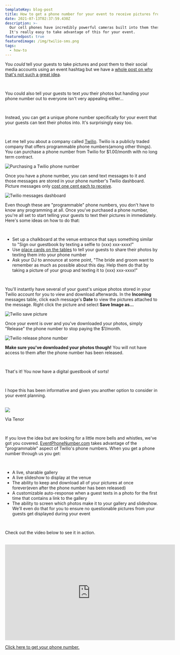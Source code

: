 ```yaml
---
templateKey: blog-post
title: How to get a phone number for your event to receive pictures from your guests
date: 2021-07-13T02:37:59.430Z
description: >-
  Our cell phones have incredibly powerful cameras built into them these days.
  It's really easy to take advantage of this for your event. 
featuredpost: true
featuredimage: /img/twilio-sms.png
tags:
  - how-to
---
```

You _could_ tell your guests to take pictures and post them to their social media accounts using an event hashtag but we have a [whole post on why that's not such a great idea](https://blog.eventphonenumber.com/blog/5-reasons-why-you-shouldnt-count-on-a-hashtag/).

<br />

You could also tell your guests to text _you_ their photos but handing your phone number out to everyone isn't very appealing either...

<br />

Instead, you can get a unique phone number specifically for your event that your guests can text their photos into. It's surprisingly easy too.

<br />

Let me tell you about a company called [Twilio](https://www.twilio.com/messaging). Twilio is a publicly traded company that offers programmable phone numbers(among other things). You can purchase a phone number from Twilio for $1.00/month with no long term contract.

<span class="block mt-5 mb-5">

![Purchasing a Twilio phone number](/img/twilio-purchase.png "Purchasing a Twilio phone number")

</span>

Once you have a phone number, you can send text messages to it and those messages are stored in your phone number's Twilio dashboard. Picture messages only [cost one cent each to receive](https://www.twilio.com/sms/pricing/us). 

<span class="block mt-5 mb-5">

![Twilio messages dashboard](/img/twilio-number-messages.png "Twilio messages dashboard")

</span>

Even though these are "programmable" phone numbers, you don't have to know any programming at all. Once you've purchased a phone number, you're all set to start telling your guests to text their pictures in immediately. Here's some ideas on how to do that:

<br />

<ul class="list-disc">

<li>Set up a chalkboard at the venue entrance that says something similar to "Sign our guestbook by texting a selfie to (xxx) xxx-xxxx!"</li>

<li>Use <a href="https://www.amazon.com/Table-Place-Cards-Place-Card-Holders/b?ie=UTF8&node=13468941" target="_blank"> place cards on the tables</a> to tell your guests to share their photos by texting them into your phone number</li>

<li>Ask your DJ to announce at some point, "The bride and groom want to remember as much as possible about this day. Help them do that by taking a picture of your group and texting it to (xxx) xxx-xxxx!"</li>

</ul>

<br />

You'll instantly have several of your guest's unique photos stored in your Twilio account for you to view and download afterwards. In the **Incoming** messages table, click each message's **Date** to view the pictures attached to the message. Right click the picture and select **Save Image as...**

<span class="block mt-5 mb-5">

![Twilio save picture](/img/twilio-save-picture.png "Twilio save picture")

</span>

Once your event is over and you've downloaded your photos, simply "Release" the phone number to stop paying the $1/month.

<span class="block mt-5 mb-5">

![Twilio release phone number](/img/twilio-release.png "Twilio release phone number")

</span>

**Make sure you've downloaded your photos though!** You will not have access to them after the phone number has been released.

<br />

That's it! You now have a digital guestbook of sorts! 

<br />

I hope this has been informative and given you another option to consider in your event planning. 

<br />

<div class="text-center text-xs">

<img src="https://media1.tenor.com/images/5460aa28b55ac4a7f8cc39b791ec5057/tenor.gif?itemid=19686982" class="m-auto" />

Via Tenor

</div>

<br />

If you love the idea but are looking for a little more bells and whistles, we've got you covered. [EventPhoneNumber.com](https://eventphonenumber.com) takes advantage of the "programmable" aspect of Twilio's phone numbers. When you get a phone number through us you get:

<br />

<ul class="list-disc">

<li>A live, sharable gallery</li>

<li>A live slideshow to display at the venue</li>

<li>The ability to keep and download all of your pictures at once forever(even after the phone number has been released)</li>

<li>A customizable auto-response when a guest texts in a photo for the first time that contains a link to the gallery</li>

<li>The ability to screen which photos make it to your gallery and slideshow. We'll even do that for you to ensure no questionable pictures from your guests get displayed during your event</li>

</ul>

<br />

<div class="text-center">

Check out the video below to see it in action.

</div>

<br />

<iframe class="m-auto mt-5" width="560" height="315" src="https://www.youtube.com/embed/bTYMAxLY3Sc" title="YouTube video player" frameborder="0" allow="accelerometer; autoplay; clipboard-write; encrypted-media; gyroscope; picture-in-picture" allowfullscreen></iframe>



<br />

<div class="text-center">

[Click here to get your phone number.](https://app.eventphonenumber.com/auth/register?utm=blog)

</div>
